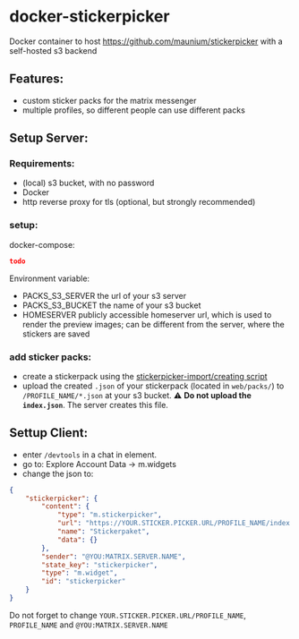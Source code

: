 # docker-stickerpicker
Docker container to host https://github.com/maunium/stickerpicker with a self-hosted s3 backend


## Features:
* custom sticker packs for the matrix messenger
* multiple profiles, so different people can use different packs


## Setup Server:

### Requirements:
* (local) s3 bucket, with no password
* Docker
* http reverse proxy for tls (optional, but strongly recommended)

### setup:
docker-compose:
```json
todo
```
Environment variable:
* PACKS_S3_SERVER  the url of your s3 server
* PACKS_S3_BUCKET  the name of your s3 bucket
* HOMESERVER       publicly accessible homeserver url, which is used to render the preview images; can be different from the server, where the stickers are saved

### add sticker packs:
* create a stickerpack using the [stickerpicker-import/creating script](https://github.com/maunium/stickerpicker/wiki/Creating-packs)
* upload the created `.json` of your stickerpack (located in `web/packs/`) to `/PROFILE_NAME/*.json` at your s3 bucket. 
  ⚠️ **Do not upload the `index.json`**. The server creates this file.


## Settup Client:
* enter `/devtools` in a chat in element.
* go to: Explore Account Data -> m.widgets
* change the json to:
```json
{
	"stickerpicker": {
		"content": {
			"type": "m.stickerpicker",
			"url": "https://YOUR.STICKER.PICKER.URL/PROFILE_NAME/index.html?theme=$theme",
			"name": "Stickerpaket",
			"data": {}
		},
		"sender": "@YOU:MATRIX.SERVER.NAME",
		"state_key": "stickerpicker",
		"type": "m.widget",
		"id": "stickerpicker"
	}
}
```
Do not forget to change `YOUR.STICKER.PICKER.URL/PROFILE_NAME`, `PROFILE_NAME` and `@YOU:MATRIX.SERVER.NAME`
